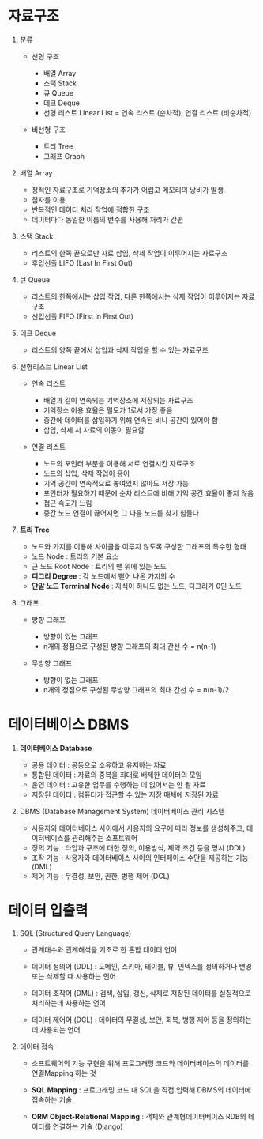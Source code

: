 # 자료구조

1. 분류
    - 선형 구조 
        - 배열 Array
        - 스택 Stack
        - 큐 Queue
        - 데크 Deque
        - 선형 리스트 Linear List = 연속 리스트 (순차적), 연결 리스트 (비순차적)

    - 비선형 구조
        - 트리 Tree
        - 그래프 Graph

2. 배열 Array
    - 정적인 자료구조로 기억장소의 추가가 어렵고 메모리의 낭비가 발생
    - 첨자를 이용
    - 반복적인 데이터 처리 작업에 적합한 구조
    - 데이터마다 동일한 이름의 변수를 사용해 처리가 간편

3. 스택 Stack
    - 리스트의 한쪽 끝으로만 자료 삽입, 삭제 작업이 이루어지는 자료구조
    - 후입선출 LIFO (Last In First Out)

4. 큐 Queue
    - 리스트의 한쪽에서는 삽입 작업, 다른 한쪽에서는 삭제 작업이 이루어지는 자료구조
    - 선입선출 FIFO (First In First Out)

5. 데크 Deque
    - 리스트의 양쪽 끝에서 삽입과 삭제 작업을 할 수 있는 자료구조

6. 선형리스트 Linear List
    - 연속 리스트 
        - 배열과 같이 연속되는 기억장소에 저장되는 자료구조
        - 기억장소 이용 효율은 밀도가 1로서 가장 좋음
        - 중간에 데이터를 삽입하기 위해 연속된 비니 공간이 있어야 함
        - 삽입, 삭제 시 자료의 이동이 필요함

    - 연결 리스트
        - 노드의 포인터 부분을 이용해 서로 연결시킨 자료구조
        - 노드의 삽입, 삭제 작업이 용이
        - 기억 공간이 연속적으로 놓여있지 않아도 저장 가능
        - 포인터가 필요하기 때문에 순차 리스트에 비해 기억 공간 효율이 좋지 않음
        - 접근 속도가 느림
        - 중간 노드 연결이 끊어지면 그 다음 노드를 찾기 힘들다

7. **트리 Tree**
    - 노드와 가지를 이용해 사이클을 이루지 않도록 구성한 그래프의 특수한 형태
    - 노드 Node : 트리의 기본 요소
    - 근 노드 Root Node : 트리의 맨 위에 있는 노드
    - **디그리 Degree** : 각 노드에서 뻗어 나온 가지의 수
    - **단말 노드 Terminal Node** : 자식이 하나도 없는 노드, 디그리가 0인 노드

8. 그래프
    - 방향 그래프
        - 방향이 있는 그래프
        - n개의 정점으로 구성된 방향 그래프의 최대 간선 수 = n(n-1)

    - 무방향 그래프
        - 방향이 없는 그래프
        - n개의 정점으로 구성된 무방향 그래프의 최대 간선 수 = n(n-1)/2


# 데이터베이스 DBMS

1. **데이터베이스 Database**
    - 공용 데이터 : 공동으로 소유하고 유지하는 자료
    - 통합된 데이터 : 자료의 중복을 최대로 배제한 데이터의 모임
    - 운영 데이터 : 고유한 업무를 수행하는 데 없어서는 안 될 자료
    - 저장된 데이터 : 컴퓨터가 접근할 수 있는 저장 매체에 저장된 자료

2. DBMS (Database Management System) 데이터베이스 관리 시스템
    - 사용자와 데이터베이스 사이에서 사용자의 요구에 따라 정보를 생성해주고, 데이터베이스를 관리해주는 소프트웨어
    - 정의 기능 : 타입과 구조에 대한 정의, 이용방식, 제약 조건 등을 명시 (DDL)
    - 조작 기능 : 사용자와 데이터베이스 사이의 인터페이스 수단을 제공하는 기능 (DML)
    - 제어 기능 : 무결성, 보안, 권한, 병행 제어 (DCL)


# 데이터 입출력

1. SQL (Structured Query Language)
    - 관계대수와 관계해석을 기초로 한 혼합 데이터 언어

    - 데이터 정의어 (DDL)
    : 도메인, 스키마, 테이블, 뷰, 인덱스를 정의하거나 변경 또는 삭제할 때 사용하는 언어

    - 데이터 조작어 (DML)
    : 검색, 삽입, 갱신, 삭제로 저장된 데이터를 실질적으로 처리하는데 사용하는 언어

    - 데이터 제어어 (DCL)
    : 데이터의 무결성, 보안, 회복, 병행 제어 등을 정의하는데 사용되는 언어

2. 데이터 접속
    - 소프트웨어의 기능 구현을 위해 프로그래밍 코드와 데이터베이스의 데이터를 연결Mapping 하는 것

    - **SQL Mapping**
    : 프로그래밍 코드 내 SQL을 직접 입력해 DBMS의 데이터에 접속하는 기술
    - **ORM Object-Relational Mapping**
    : 객체와 관계형데이터베이스 RDB의 데이터를 연결하는 기술 (Django)